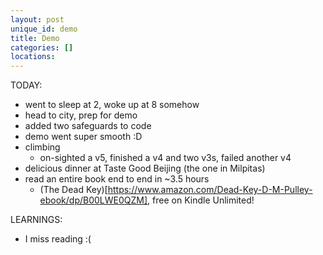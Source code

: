 ```yaml
---
layout: post
unique_id: demo
title: Demo
categories: []
locations: 
---
```


TODAY:
* went to sleep at 2, woke up at 8 somehow
* head to city, prep for demo
* added two safeguards to code
* demo went super smooth :D
* climbing
  * on-sighted a v5, finished a v4 and two v3s, failed another v4
* delicious dinner at Taste Good Beijing (the one in Milpitas)
* read an entire book end to end in ~3.5 hours
  * (The Dead Key)[https://www.amazon.com/Dead-Key-D-M-Pulley-ebook/dp/B00LWE0QZM], free on Kindle Unlimited!

LEARNINGS:
* I miss reading :(
